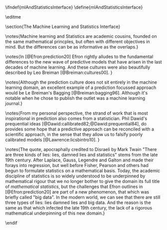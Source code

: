 \ifndef{mlAndStatisticsInterface}
\define{mlAndStatisticsInterface}

\editme

\section{The Machine Learning and Statistics Interface}

\notes{Machine learning and Statistics are academic cousins, founded
on the same mathematical princples, but often with different
objectives in mind. But the differences can be as informative as the
overlaps.}

\notes{In [@Efron:prediction20] Efron rightly alludes to the
fundamental differences to the new wave of predictive models that have
arisen in the last decades of machine learning. And these cultures
were also beautifully described by Leo Breiman
[@Breiman:cultures00]. }

\notes{Although the prediction culture does not sit entirely in the
machine learning domain, an excellent example of a prediction focussed
approach would be Le Breiman's Bagging [@Breiman:bagging96]. Although
it's notable when he chose to publish the outlet was a machine
learning journal.}

\notes{From my personal perspective, the strand of work that is most
inspirational in prediction also comes from a statistician. Phil
Dawid's prequential ideas [@Dawid:callibrated82;@Dawid:prequential84],
do provides some hope that a predictive approach can be reconciled
with a scientific approach, in the sense that they allow us to falsify
poorly calibrated models [@Lawrence:licsbintro10]. }

\notes{The quote, apocraphally credited to Disraeli by Mark Twain
"There are three kinds of lies: lies, damned lies and statistics"
stems from the late 19th century. After Laplace, Gauss, Legendre and
Galton and made their forays into regression, but well before Fisher,
Pearson and others had begun to formulate statistics on a mathematical
basis. Today, the academic discipline of statistics is so widely
understood to be underpinned by mathematical rigour that we no longer
bother to give the domain its full title of *mathematical statistics*,
but the challenges that Efron outlines in [@Efron:prediction20] are
part of a new phenomenon, that which was briefly called "big data". In
the modern world, we can see that there are still three types of lies:
lies damned lies and big data. And the reason is the same as that
which infected the late 19th century, the lack of a rigorous
mathematical underpinning of this new domain.}

\endif
